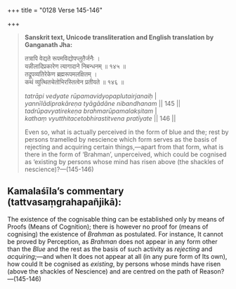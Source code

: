 +++
title = "0128 Verse 145-146"

+++
> **Sanskrit text, Unicode transliteration and English translation by Ganganath Jha:** 
>
> तत्रापि वेद्यते रूपमविद्योपप्लुतैर्जनैः ।  
> यन्नीलादिप्रकारेण त्यागादाने निबन्धनम् ॥ १४५ ॥  
> तद्रूपव्यतिरेकेण ब्रह्मरूपमलक्षितम् ।  
> कथं व्युत्थितचेतोभिरस्तित्वेन प्रतीयते ॥ १४६ ॥ 
>
> *tatrāpi vedyate rūpamavidyopaplutairjanaiḥ* \|  
> *yannīlādiprakāreṇa tyāgādāne nibandhanam* \|\| 145 \|\|  
> *tadrūpavyatirekeṇa brahmarūpamalakṣitam* \|  
> *kathaṃ vyutthitacetobhirastitvena pratīyate* \|\| 146 \|\| 
>
> Even so, what is actually perceived in the form of blue and the; rest by persons tramelled by nescience which form serves as the basis of rejecting and acquiring certain things,—apart from that form, what is there in the form of ‘Brahman’, unperceived, which could be cognised as ‘existing by persons whose mind has risen above (the shackles of nescience)?—(145-146)



## Kamalaśīla’s commentary (tattvasaṃgrahapañjikā):

The existence of the cognisable thing can be established only by means of Proofs (Means of Cognition); there is however no proof for (means of cognising) the existence of *Brahman* as postulated. For instance, It cannot be proved by Perception, as *Brahman* does not appear in any form other than the *Blue* and the rest as the basis of such activity as *rejecting* and *acquiring*;—and when It does not appear at all (in any pure form of Its own), how could It be cognised as *existing*, by persons whose minds have risen (above the shackles of Nescience) and are centred on the path of Reason?—(145-146)


